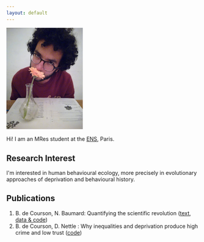```yaml
---
layout: default
---
```


<img class="profile-picture" src="picture.jpg" width="200">

Hi! I am an MRes student at the [ENS](http://www.ens.fr), Paris. 

## Research Interest
I'm interested in human behavioural ecology, more precisely in evolutionary approaches of deprivation and behavioural history.

## Publications

1. B. de Courson, N. Baumard: Quantifying the scientific revolution ([text](https://osf.io/preprints/socarxiv/9ex8q), [data & code](https://github.com/regicid/Scientific_revolution))
2. B. de Courson, D. Nettle : Why inequalities and deprivation produce high crime and low trust ([code](https://github.com/regicid/Deprivation-antisociality/blob/master/Code.ipynb))

